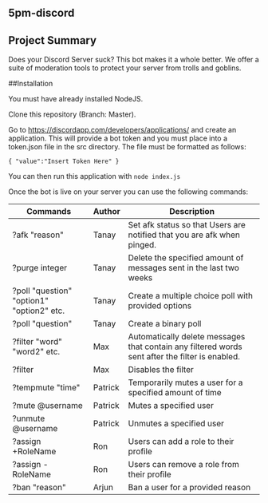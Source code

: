 ## 5pm-discord

## Project Summary

Does your Discord Server suck? This bot makes it a whole better. We offer a suite of moderation tools to protect your server from trolls and goblins.

##Installation

You must have already installed NodeJS. 

Clone this repository (Branch: Master). 

Go to https://discordapp.com/developers/applications/ and create an application. This will provide a bot token and you must place into a token.json file in the src directory. The file must be formatted as follows:


`{
"value":"Insert Token Here"
}`


You can then run this application with `node index.js`

Once the bot is live on your server you can use the following commands:

| Commands | Author | Description |   
|----------|--------|-------|
| ?afk "reason" | Tanay | Set afk status so that Users are notified that you are afk when pinged. |
| ?purge integer | Tanay | Delete the specified amount of messages sent in the last two weeks |
| ?poll "question" "option1" "option2" etc. | Tanay | Create a multiple choice poll with provided options |
| ?poll "question" | Tanay | Create a binary poll |
| ?filter "word" "word2" etc. | Max | Automatically delete messages that contain any filtered words sent after the filter is enabled. |
| ?filter | Max | Disables the filter |
| ?tempmute "time" | Patrick | Temporarily mutes a user for a specified amount of time |
| ?mute @username | Patrick | Mutes a specified user |
| ?unmute @username | Patrick | Unmutes a specified user |
| ?assign +RoleName | Ron | Users can add a role to their profile |
| ?assign -RoleName | Ron | Users can remove a role from their profile|
| ?ban "reason" | Arjun | Ban a user for a provided reason |
